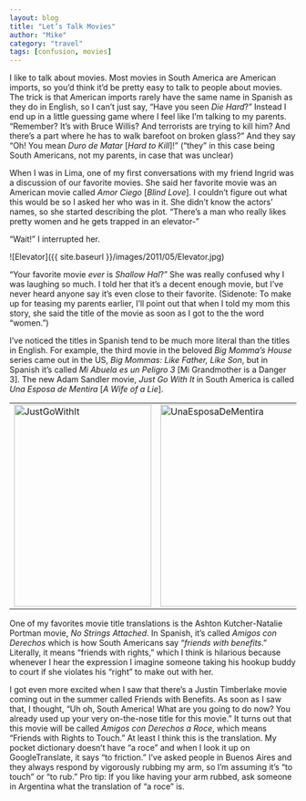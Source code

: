 ```yaml
---
layout: blog
title: "Let’s Talk Movies"
author: "Mike"
category: "travel"
tags: [confusion, movies]
---
```


I like to talk about movies. Most movies in South America are American imports, so you’d think it’d be pretty easy to talk to people about movies. The trick is that American imports rarely have the same name in Spanish as they do in English, so I can’t just say, “Have you seen *Die Hard*?” Instead I end up in a little guessing game where I feel like I’m talking to my parents. “Remember? It’s with Bruce Willis? And terrorists are trying to kill him? And there’s a part where he has to walk barefoot on broken glass?” And they say “Oh! You mean *Duro de Matar* [*Hard to Kill*]!” (“they” in this case being South Americans, not my parents, in case that was unclear)

When I was in Lima, one of my first conversations with my friend Ingrid was a discussion of our favorite movies. She said her favorite movie was an American movie called *Amor Ciego* [*Blind Love*]. I couldn’t figure out what this would be so I asked her who was in it. She didn’t know the actors’ names, so she started describing the plot. “There’s a man who really likes pretty women and he gets trapped in an elevator-”

“Wait!” I interrupted her.

![Elevator]({{ site.baseurl }}/images/2011/05/Elevator.jpg)

“Your favorite movie *ever* is *Shallow Hal*?” She was really confused why I was laughing so much. I told her that it’s a decent enough movie, but I’ve never heard anyone say it’s even close to their favorite. (Sidenote: To make up for teasing my parents earlier, I’ll point out that when I told my mom this story, she said the title of the movie as soon as I got to the the word “women.”)

I’ve noticed the titles in Spanish tend to be much more literal than the titles in English. For example, the third movie in the beloved *Big Momma’s House* series came out in the US, *Big Mommas: Like Father, Like Son*, but in Spanish it’s called *Mi Abuela es un Peligro 3* [Mi Grandmother is a Danger 3]. The new Adam Sandler movie, *Just Go With It* in South America is called *Una Esposa de Mentira* [*A Wife of a Lie*].

<table>
	<tbody>
		<tr>
			<td><img style="background-image: none; border-bottom: 0px; border-left: 0px; padding-left: 0px; padding-right: 0px; display: inline; border-top: 0px; border-right: 0px; padding-top: 0px" title="JustGoWithIt" border="0" alt="JustGoWithIt" src="{{ site.baseurl }}/images/2011/05/JustGoWithIt1.jpg" width="241" height="354"> </td>
			<td><img style="background-image: none; border-bottom: 0px; border-left: 0px; padding-left: 0px; padding-right: 0px; display: inline; border-top: 0px; border-right: 0px; padding-top: 0px" title="UnaEsposaDeMentira" border="0" alt="UnaEsposaDeMentira" src="{{ site.baseurl }}/images/2011/05/UnaEsposaDeMentira1.jpg" width="240" height="354"></td>
		</tr>
	</tbody>
</table>

One of my favorites movie title translations is the Ashton Kutcher-Natalie Portman movie, *No Strings Attached*. In Spanish, it’s called *Amigos con Derechos* which is how South Americans say “*friends with benefits*.” Literally, it means “friends with rights,” which I think is hilarious because whenever I hear the expression I imagine someone taking his hookup buddy to court if she violates his “right” to make out with her.

I got even more excited when I saw that there’s a Justin Timberlake movie coming out in the summer called Friends with Benefits. As soon as I saw that, I thought, “Uh oh, South America! What are you going to do now? You already used up your very on-the-nose title for this movie.” It turns out that this movie will be called *Amigos con Derechos a Roce*, which means “Friends with Rights to Touch.” At least I think this is the translation. My pocket dictionary doesn’t have “a roce” and when I look it up on GoogleTranslate, it says “to friction.” I’ve asked people in Buenos Aires and they always respond by vigorously rubbing my arm, so I’m assuming it’s “to touch” or “to rub.” Pro tip: If you like having your arm rubbed, ask someone in Argentina what the translation of “a roce” is.